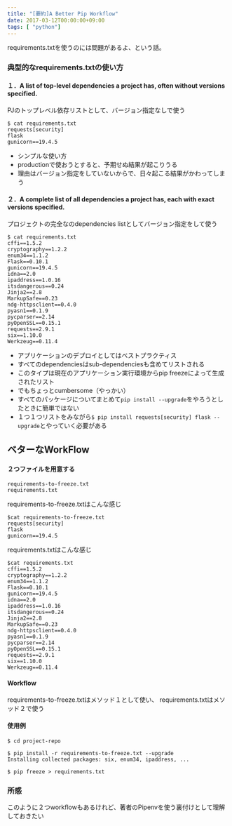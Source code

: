 ```yaml
---
title: "[要約]A Better Pip Workflow"
date: 2017-03-12T00:00:00+09:00
tags: [ "python"]
---
```


requirements.txtを使うのには問題があるよ、という話。



### 典型的なrequirements.txtの使い方

#### １．A list of top-level dependencies a project has, often without versions specified.  
PJのトップレベル依存リストとして、バージョン指定なしで使う

```
$ cat requirements.txt
requests[security]
flask
gunicorn==19.4.5
```

- シンプルな使い方
- productionで使おうとすると、予期せぬ結果が起こりうる
- 理由はバージョン指定をしていないからで、日々起こる結果がかわってしまう

#### ２．A complete list of all dependencies a project has, each with exact versions specified.  
プロジェクトの完全なのdependencies listとしてバージョン指定をして使う

```
$ cat requirements.txt
cffi==1.5.2
cryptography==1.2.2
enum34==1.1.2
Flask==0.10.1
gunicorn==19.4.5
idna==2.0
ipaddress==1.0.16
itsdangerous==0.24
Jinja2==2.8
MarkupSafe==0.23
ndg-httpsclient==0.4.0
pyasn1==0.1.9
pycparser==2.14
pyOpenSSL==0.15.1
requests==2.9.1
six==1.10.0
Werkzeug==0.11.4
```

- アプリケーションのデプロイとしてはベストプラクティス
- すべてのdependenciesはsub-dependenciesも含めてリストされる
- このタイプは現在のアプリケーション実行環境からpip freezeによって生成されたリスト
- でもちょっとcumbersome（やっかい）
- すべてのパッケージについてまとめて`pip install --upgrade`をやろうとしたときに簡単ではない
- １つ１つリストをみながら`$ pip install requests[security] flask --upgrade`とやっていく必要がある

## ベターなWorkFlow

#### ２つファイルを用意する

```
requirements-to-freeze.txt
requirements.txt
```

requirements-to-freeze.txtはこんな感じ
```
$cat requirements-to-freeze.txt
requests[security]
flask
gunicorn==19.4.5
```

requirements.txtはこんな感じ
```
$cat requirements.txt
cffi==1.5.2
cryptography==1.2.2
enum34==1.1.2
Flask==0.10.1
gunicorn==19.4.5
idna==2.0
ipaddress==1.0.16
itsdangerous==0.24
Jinja2==2.8
MarkupSafe==0.23
ndg-httpsclient==0.4.0
pyasn1==0.1.9
pycparser==2.14
pyOpenSSL==0.15.1
requests==2.9.1
six==1.10.0
Werkzeug==0.11.4
```

#### Workflow
requirements-to-freeze.txtはメソッド１として使い、
requirements.txtはメソッド２で使う

#### 使用例
```
$ cd project-repo

$ pip install -r requirements-to-freeze.txt --upgrade
Installing collected packages: six, enum34, ipaddress, ...

$ pip freeze > requirements.txt
```

### 所感

このように２つworkflowもあるけれど、著者のPipenvを使う裏付けとして理解しておきたい


